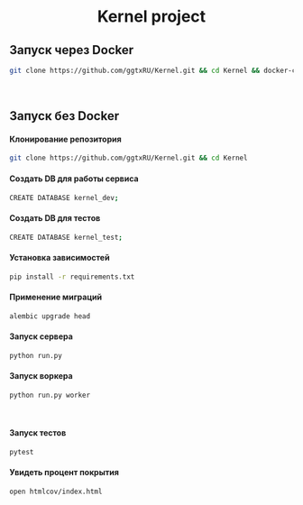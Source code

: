 <h1 align="center">
  Kernel project
</h1>

## Запуск через Docker

```bash
git clone https://github.com/ggtxRU/Kernel.git && cd Kernel && docker-compose up --build
```

<br>

## Запуск без Docker

#### Клонирование репозитория

```bash
git clone https://github.com/ggtxRU/Kernel.git && cd Kernel
```

#### Создать DB для работы сервиса

```bash
CREATE DATABASE kernel_dev;
```

#### Создать DB для тестов

```bash
CREATE DATABASE kernel_test;
```

#### Установка зависимостей

```bash
pip install -r requirements.txt
```

#### Применение миграций

```bash
alembic upgrade head
```


#### Запуск сервера

```bash
python run.py
```

#### Запуск воркера

```bash
python run.py worker
```

<br>

#### Запуск тестов

```bash
pytest
```

#### Увидеть процент покрытия

```bash
open htmlcov/index.html
```
